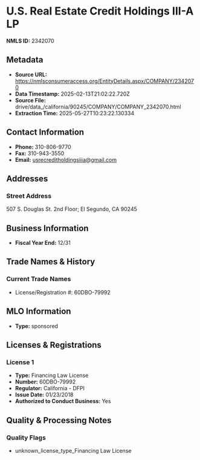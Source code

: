 # U.S. Real Estate Credit Holdings III-A LP

**NMLS ID:** 2342070

## Metadata
- **Source URL:** https://nmlsconsumeraccess.org/EntityDetails.aspx/COMPANY/2342070
- **Data Timestamp:** 2025-02-13T21:02:22.720Z
- **Source File:** drive/data_/california/90245/COMPANY/COMPANY_2342070.html
- **Extraction Time:** 2025-05-27T10:23:22.130334

## Contact Information
- **Phone:** 310-806-9770
- **Fax:** 310-943-3550
- **Email:** usrecreditholdingsiiia@gmail.com

## Addresses
### Street Address
507 S. Douglas St. 2nd Floor; El Segundo, CA 90245

## Business Information
- **Fiscal Year End:** 12/31

## Trade Names & History
### Current Trade Names
- License/Registration #: 60DBO-79992

## MLO Information
- **Type:** sponsored

## Licenses & Registrations

### License 1
- **Type:** Financing Law License
- **Number:** 60DBO-79992
- **Regulator:** California - DFPI
- **Issue Date:** 01/23/2018
- **Authorized to Conduct Business:** Yes

## Quality & Processing Notes
### Quality Flags
- unknown_license_type_Financing Law License
